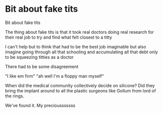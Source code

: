 # Bit about fake tits

Bit about fake tits

The thing about fake tits is that it took real doctors doing real research for their real job to try and find what felt closest to a titty

I can't help but to think that had to be the best job imaginable but also imagine going through all that schooling and accumulating all that debt only to be squeezing titties as a doctor

There had to be some disagreement

"I like em firm" "ah well I'm a floppy man myself"

When did the medical community collectively decide on silicone? Did they bring the implant around to all the plastic surgeons like Gollum from lord of the rings. 

We've found it. My preciousssssss
